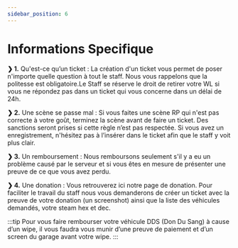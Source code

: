 ```yaml
---
sidebar_position: 6
---
```


# Informations Specifique

**❯ 1.** Qu'est-ce qu’un ticket : La création d'un ticket vous permet de poser n'importe quelle question à tout le staff. Nous vous rappelons que la politesse est obligatoire.Le Staff se réserve le droit de retirer votre WL si vous ne répondez pas dans un ticket qui vous concerne dans un délai de 24h.

**❯ 2.** Une scène se passe mal : Si vous faites une scène RP qui n'est pas correcte à votre goût, terminez la scène avant de faire un ticket. Des sanctions seront prises si cette règle n’est pas respectée. Si vous avez un enregistrement, n'hésitez pas à l’insérer dans le ticket afin que le staff y voit plus clair.

**❯ 3.** Un remboursement : Nous remboursons seulement s'il y a eu un problème causé par le serveur et si vous êtes en mesure de présenter une preuve de ce que vous avez perdu.

**❯ 4.** Une donation : Vous retrouverez ici notre page de donation. Pour faciliter le travail du staff nous vous demanderons de créer un ticket avec la preuve de votre donation (un screenshot) ainsi que la liste des véhicules demandés, votre steam hex et dec.

:::tip
Pour vous faire rembourser votre véhicule DDS (Don Du Sang) à cause d’un wipe, il vous faudra vous munir d’une preuve de paiement et d’un screen du garage avant votre wipe.
:::